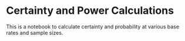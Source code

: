 # Certainty and Power Calculations

This is a notebook to calculate certainty and probability at various base rates and sample sizes. 
